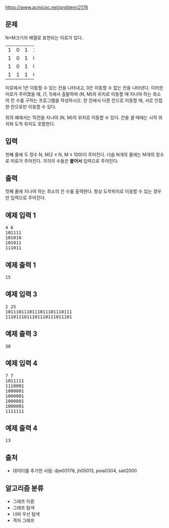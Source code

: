 https://www.acmicpc.net/problem/2178
<section id="description" class="problem-section">
    <div class="headline">
        <h2>문제</h2>
    </div>
    <div id="problem_description" class="problem-text">
        <p>N×M크기의 배열로 표현되는 미로가 있다.</p>
        <table class="table table-bordered" style="width:18%">
            <tbody>
                <tr>
                    <td style="width:3%">1</td>
                    <td style="width:3%">0</td>
                    <td style="width:3%">1</td>
                    <td style="width:3%">1</td>
                    <td style="width:3%">1</td>
                    <td style="width:3%">1</td>
                </tr>
                <tr>
                    <td>1</td>
                    <td>0</td>
                    <td>1</td>
                    <td>0</td>
                    <td>1</td>
                    <td>0</td>
                </tr>
                <tr>
                    <td>1</td>
                    <td>0</td>
                    <td>1</td>
                    <td>0</td>
                    <td>1</td>
                    <td>1</td>
                </tr>
                <tr>
                    <td>1</td>
                    <td>1</td>
                    <td>1</td>
                    <td>0</td>
                    <td>1</td>
                    <td>1</td>
                </tr>
            </tbody>
        </table>
        <p>미로에서 1은 이동할 수 있는 칸을 나타내고, 0은 이동할 수 없는 칸을 나타낸다. 이러한 미로가 주어졌을 때, (1, 1)에서 출발하여 (N, M)의 위치로 이동할 때 지나야 하는 최소의 칸 수를 구하는 프로그램을 작성하시오. 한 칸에서 다른 칸으로 이동할 때, 서로 인접한 칸으로만 이동할 수 있다.</p>
        <p>위의 예에서는 15칸을 지나야 (N, M)의 위치로 이동할 수 있다. 칸을 셀 때에는 시작 위치와 도착 위치도 포함한다.</p>
    </div>
</section>

<section id="input" class="problem-section">
    <div class="headline">
        <h2>입력</h2>
    </div>
    <div id="problem_input" class="problem-text">
        <p>첫째 줄에 두 정수 N, M(2 ≤ N, M ≤ 100)이 주어진다. 다음 N개의 줄에는 M개의 정수로 미로가 주어진다. 각각의 수들은 <strong>붙어서</strong> 입력으로 주어진다.</p>
    </div>
</section>

<section id="output" class="problem-section">
    <div class="headline">
        <h2>출력</h2>
    </div>
    <div id="problem_output" class="problem-text">
        <p>첫째 줄에 지나야 하는 최소의 칸 수를 출력한다. 항상 도착위치로 이동할 수 있는 경우만 입력으로 주어진다.</p>
    </div>
</section>

<section id="sampleinput1">
    <div class="headline">
        <h2>예제 입력 1</h2>
    </div>
    <pre class="sampledata" id="sample-input-1">4 6
101111
101010
101011
111011
</pre>
</section>

<section id="sampleoutput1">
    <div class="headline">
        <h2>예제 출력 1</h2>
    </div>
    <pre class="sampledata" id="sample-output-1">15</pre>
</section>

<div class="row">
    <div class="col-md-6">
        <section id="sampleinput3">
            <div class="headline">
                <h2>예제 입력 3</h2>
            </div>
            <pre class="sampledata" id="sample-input-3">2 25
1011101110111011101110111
1110111011101110111011101
</pre>
        </section>
    </div>
    <div class="col-md-6">
        <section id="sampleoutput3">
            <div class="headline">
                <h2>예제 출력 3</h2>
            </div>
            <pre class="sampledata" id="sample-output-3">38
</pre>
        </section>
    </div>
</div>

<div class="row">
    <div class="col-md-6">
        <section id="sampleinput4">
            <div class="headline">
                <h2>예제 입력 4</h2>
            </div>
            <pre class="sampledata" id="sample-input-4">7 7
1011111
1110001
1000001
1000001
1000001
1000001
1111111
</pre>
        </section>
    </div>
    <div class="col-md-6">
        <section id="sampleoutput4">
            <div class="headline">
                <h2>예제 출력 4</h2>
            </div>
            <pre class="sampledata" id="sample-output-4">13
</pre>
        </section>
    </div>
</div>

<section id="source">
    <div class="headline">
        <h2>출처</h2>
    </div>
    <ul>
        <li>데이터를 추가한 사람:&nbsp;<a>djm03178</a>, <a>jh05013</a>, <a>poia0304</a>, <a>sait2000</a></li>
    </ul>
</section>

<section id="problem_tags">
    <div class="headline">
        <h2>알고리즘 분류</h2>
    </div>
    <ul class="spoiler-list">
        <li>
            <a class="spoiler-link">그래프 이론</a>
        </li>
        <li>
            <a class="spoiler-link">그래프 탐색</a>
        </li>
        <li>
            <a class="spoiler-link">너비 우선 탐색</a>
        </li>
        <li>
            <a class="spoiler-link">격자 그래프</a>
        </li>
    </ul>
</section>
